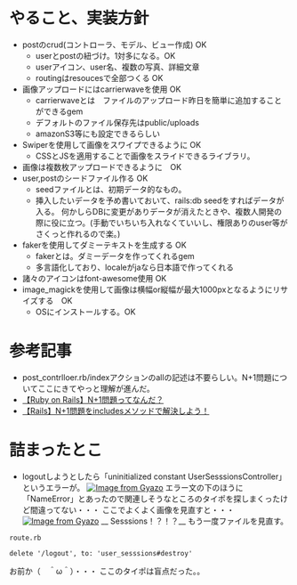 
# やること、実装方針
- postのcrud(コントローラ、モデル、ビュー作成) OK
  - userとpostの紐づけ。1対多になる。OK
  - userアイコン、user名、複数の写真、詳細文章
  - routingはresoucesで全部つくる OK
- 画像アップロードにはcarrierwaveを使用 OK
  - carrierwaveとは　ファイルのアップロード昨日を簡単に追加することができるgem
  - デフォルトのファイル保存先はpublic/uploads
  - amazonS3等にも設定できるらしい
- Swiperを使用して画像をスワイプできるように OK
  - CSSとJSを適用することで画像をスライドできるライブラリ。
- 画像は複数枚アップロードできるように　OK
- user,postのシードファイル作る OK
  - seedファイルとは、初期データ的なもの。
  - 挿入したいデータを予め書いておいて、rails:db seedをすればデータが入る。
  何かしらDBに変更がありデータが消えたときや、複数人開発の際に役に立つ。(手動でいちいち入れなくていいし、権限ありのuser等がさくっと作れるので楽。)
- fakerを使用してダミーテキストを生成する OK
  - fakerとは。ダミーデータを作ってくれるgem
  - 多言語化しており、localeがjaなら日本語で作ってくれる
- 諸々のアイコンはfont-awesome使用 OK
- image_magickを使用して画像は横幅or縦幅が最大1000pxとなるようにリサイズする　OK
  - OSにインストールする。OK


# 参考記事
- post_contrlloer.rb/indexアクションのallの記述は不要らしい。N+1問題についてここにきてやっと理解が進んだ。
- [【Ruby on Rails】N+1問題ってなんだ？](https://qiita.com/massaaaaan/items/4eb770f20e636f7a1361)
- [【Rails】N+1問題をincludesメソッドで解決しよう！](https://pikawaka.com/rails/includes)

# 詰まったとこ
- logoutしようとしたら「uninitialized constant UserSesssionsController」というエラーが。
[![Image from Gyazo](https://i.gyazo.com/f00407be52bafa602fc0eca0d02281a4.png)](https://gyazo.com/f00407be52bafa602fc0eca0d02281a4)
エラー文の下のほうに「NameError」とあったので関連しそうなところのタイポを探しまくったけど間違ってない・・・
ここでよくよく画像を見直すと・・・
[![Image from Gyazo](https://i.gyazo.com/5f03707bbc63f9ebba1f12f4e7729fd2.png)](https://gyazo.com/5f03707bbc63f9ebba1f12f4e7729fd2)
__ Sesssions！？！？__ 
もう一度ファイルを見直す。
```
route.rb

delete '/logout', to: 'user_sesssions#destroy'
```
お前か（　＾ω＾）・・・
ここのタイポは盲点だった。。